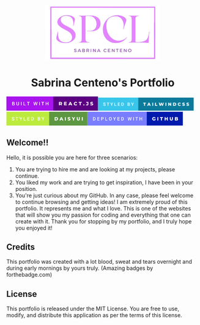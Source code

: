 <div align="center">
  <img alt="Logo" src="./portfolio/src/assets/icons/logo-2.png" width="300" />
</div>
<h1 align="center">
  Sabrina Centeno's Portfolio
</h1>
<div><img alt="badge" src="./portfolio/src/assets/badges/built-with-react.js.svg" width="240" /><img alt="badge" src="./portfolio/src/assets/badges/styled-by-tailwindcss.svg" width="250" /><img alt="badge" src="./portfolio/src/assets/badges/styled-by-daisyui.svg" width="212" /><img alt="badge" src="./portfolio/src/assets/badges/deployed-with-github.svg" width="250" /> </div>

## Welcome!!

Hello, it is possible you are here for three scenarios:

1. You are trying to hire me and are looking at my projects, please continue.
2. You liked my work and are trying to get inspiration, I have been in your position.
3. You're just curious about my GitHub.
   In any case, please feel welcome to continue browsing and getting ideas! I am extremely proud of this portfolio. 
   It represents me and what I love. This is one of the websites that will show you my passion for coding and everything that one can create with it.
   Thank you for stopping by my portfolio, and I truly hope you enjoyed it!

## Credits

This portfolio was created with a lot blood, sweat and tears overnight and during early mornings by yours truly.
(Amazing badges by forthebadge.com)

## License

This portfolio is released under the MIT License. You are free to use, modify, and distribute this application as per the terms of this license.
